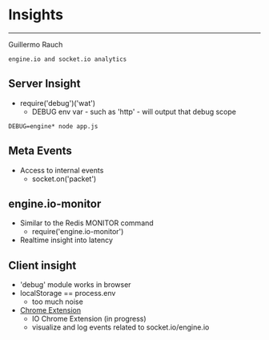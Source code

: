 # Insights

---

Guillermo Rauch

	engine.io and socket.io analytics

## Server Insight

+	require('debug')('wat')
	+	DEBUG env var - such as 'http' - will output that debug scope

```
DEBUG=engine* node app.js
```

## Meta Events

+	Access to internal events
	+	socket.on('packet')

## engine.io-monitor

+	Similar to the Redis MONITOR command
	+	require('engine.io-monitor')
+	Realtime insight into latency

## Client insight
+	'debug' module works in browser
+	localStorage == process.env
	+	too much noise
+	[Chrome Extension][extension]
	+	IO Chrome Extension (in progress)
	+	visualize and log events related to socket.io/engine.io

[extension]: https://github.com/guille/insights-chrome